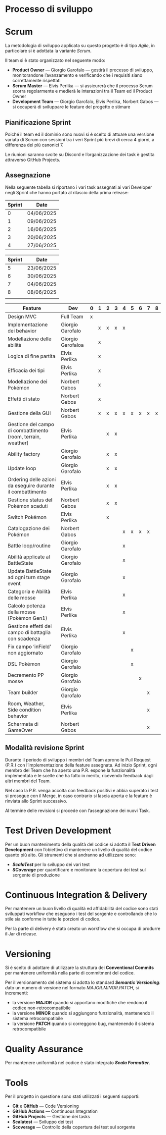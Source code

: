 # Processo di sviluppo

# Scrum

La metodologia di sviluppo applicata su questo progetto è di tipo *Agile*, in particolare si è adottata la variante *Scrum*.

Il team si è stato organizzato nel seguente modo:

- **Product Owner** — Giorgio Garofalo — gestirà il processo di sviluppo, monitorandone l’avanzamento e verificando che i requisiti siano correttamente rispettati
- **Scrum Master** — Elvis Perlika — si assicurerà che il processo Scrum scorra regolarmente e medierà le interazioni tra il Team ed il Product Owner
- **Development Team** — Giorgio Garofalo, Elvis Perlika, Norbert Gabos — si occuperà di sviluppare le feature del progetto e stimare

## **Pianificazione Sprint**

Poiché il team ed il dominio sono nuovi si è scelto di attuare una versione variata di Scrum con sessioni tra i veri Sprint più brevi di cerca 4 giorni, a differenza dei più canonici 7. 

Le riunioni saranno svolte su Discord e l’organizzazione dei task è gestita attraverso GitHub Projects.

## **Assegnazione**

Nella seguente tabella si riportano i vari task assegnati ai vari Developer negli Sprint che hanno portato al rilascio della prima release:

| **Sprint** | **Date** |
| --- | --- |
| 0 | 04/06/2025 |
| 1 | 09/06/2025 |
| 2 | 16/06/2025 |
| 3 | 20/06/2025 |
| 4 | 27/06/2025 |

| **Sprint** | **Date** |
| --- | --- |
| 5 | 23/06/2025 |
| 6 | 30/06/2025 |
| 7 | 04/06/2025 |
| 8 | 08/06/2025 |
|  |  |

| **Feature** | **Dev** | **0** | **1** | **2** | **3** | **4** | **5** | **6** | **7** | **8** |
| --- | --- | --- | --- | --- | --- | --- | --- | --- | --- | --- |
| Design MVC | Full Team | x |  |  |  |  |  |  |  |  |
| Implementazione dei behavior | Giorgio Garofalo |  | x | x | x | x |  |  |  |  |
| Modellazione delle abilità | Giorgio Garofaloa |  | x |  |  |  |  |  |  |  |
| Logica di fine partita | Elvis Perlika |  | x |  |  |  |  |  |  |  |
| Efficacia dei tipi | Elvis Perlika |  | x |  |  |  |  |  |  |  |
| Modellazione dei Pokémon | Norbert Gabos |  | x |  |  |  |  |  |  |  |
| Effetti di stato | Norbert Gabos |  | x |  |  |  |  |  |  |  |
| Gestione della GUI | Norbert Gabos |  | x | x | x | x | x | x | x | x |
| Gestione del campo di combattimento (room, terrain, weather) | Elvis Perlika |  |  | x | x |  |  |  |  |  |
| Ability factory | Giorgio Garofalo |  |  | x | x |  |  |  |  |  |
| Update loop | Giorgio Garofalo |  |  | x | x |  |  |  |  |  |
| Ordering delle azioni da eseguire durante il combattimento | Elvis Perlika |  |  | x | x |  |  |  |  |  |
| Gestione status del Pokémon scaduti | Norbert Gabos |  |  | x | x |  |  |  |  |  |
| Switch Pokémon | Elvis Perlika |  |  | x |  |  |  |  |  |  |
| Catalogazione dei Pokémon | Norbert Gabos |  |  |  |  | x | x | x | x |  |
| Battle loop/routine | Giorgio Garofalo |  |  |  |  | x |  |  |  |  |
| Abilità applicate al BattleState | Giorgio Garofalo |  |  |  |  | x |  |  |  |  |
| Update BattleState ad ogni turn stage event | Giorgio Garofalo |  |  |  |  | x |  |  |  |  |
| Categoria e Abilità delle mosse | Elvis Perlika |  |  |  |  | x |  |  |  |  |
| Calcolo potenza della mosse (Pokémon Gen1) | Elvis Perlika |  |  |  |  | x |  |  |  |  |
| Gestione effetti del campo di battaglia con scadenza | Elvis Perlika |  |  |  |  | x |  |  |  |  |
| Fix campo ‘inField’ non aggiornato | Giorgio Garofalo |  |  |  |  |  | x |  |  |  |
| DSL Pokémon | Giorgio Garofalo |  |  |  |  |  | x |  |  |  |
| Decremento PP mosse | Giorgio Garofalo |  |  |  |  |  |  | x |  |  |
| Team builder | Giorgio Garofalo |  |  |  |  |  |  |  | x |  |
| Room, Weather, Side condition behavior | Elvis Perlika |  |  |  |  |  |  |  | x |  |
| Schermata di GameOver | Norbert Gabos |  |  |  |  |  |  |  | x |  |

## **Modalità revisione Sprint**

Durante il periodo di sviluppo i membri del Team aprono le Pull Request (P.R.) con l’implementazione della feature assegnata. Ad inizio Sprint, ogni membro del Team che ha aperto una P.R. espone la funzionalità implementata e le scelte che ha fatto in merito, ricevendo feedback dagli altri membri del Team.

Nel caso la P.R. venga accolta con feedback positivi e abbia superato i test si prosegue con il Merge, in caso contrario si lascia aperta e la feature è rinviata allo Sprint successivo.

Al termine delle revisioni si procede con l’assegnazione dei nuovi Task.

# Test Driven Development

Per un buon mantenimento della qualità del codice si adotta il **Test Driven Development** con l’obiettivo di mantenere un livello di qualità del codice quanto più alto. Gli strumenti che si andranno ad utilizzare sono:

- ***ScalaTest*** per lo sviluppo dei vari test
- ***SCoverage*** per quantificare e monitorare la copertura dei test sul sorgente di produzione

# Continuous Integration & Delivery

Per mantenere un buon livello di qualità ed affidabilità del codice sono stati sviluppati workflow che eseguono i test del sorgente e controllando che lo stile sia conforme in tutte le porzioni di codice.

Per la parte di delivery è stato creato un workflow che si occupa di produrre il Jar di release.

# Versioning

Si è scelto di adottare di utilizzare la struttura dei **Conventional Commits** per mantenere uniformità nella parte di commitment del codice.

Per il versionamento del sistema si adotta lo standard ***Semantic Versioning**: d*ato un numero di versione nel formato *MAJOR.MINOR.PATCH*, si incrementi:

- la versione **MAJOR** quando si apportano modifiche che rendono il codice non-retrocompatibile
- la versione **MINOR** quando si aggiungono funzionalità, mantenendo il sistema retrocompatibile
- la versione **PATCH** quando si correggono bug, mantenendo il sistema retrocompatibile

# Quality Assurance

Per mantenere uniformità nel codice è stato integrato ***Scala Formatter***.

# **Tools**

Per il progetto in questione sono stati utilizzati i seguenti supporti:

- **Git** e **GitHub** — Code Versioning
- **GitHub Actions** — Continuous Integration
- **GitHub Projects** — Gestione dei tasks
- **Scalatest** — Sviluppo dei test
- **Scoverage** — Controllo della copertura dei test sul sorgente